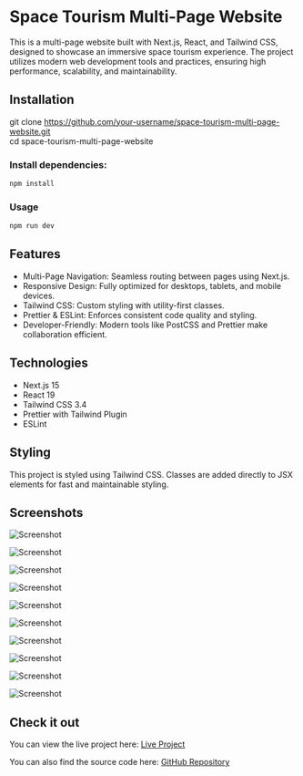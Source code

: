 # Space Tourism Multi-Page Website

This is a multi-page website built with Next.js, React, and Tailwind CSS, designed to showcase an immersive space tourism experience. The project utilizes modern web development tools and practices, ensuring high performance, scalability, and maintainability.

## Installation

git clone https://github.com/your-username/space-tourism-multi-page-website.git  
cd space-tourism-multi-page-website

### Install dependencies:

```bash
npm install

```

### Usage

```bash
npm run dev

```

## Features

- Multi-Page Navigation: Seamless routing between pages using Next.js.
- Responsive Design: Fully optimized for desktops, tablets, and mobile devices.
- Tailwind CSS: Custom styling with utility-first classes.
- Prettier & ESLint: Enforces consistent code quality and styling.
- Developer-Friendly: Modern tools like PostCSS and Prettier make collaboration efficient.

## Technologies

- Next.js 15
- React 19
- Tailwind CSS 3.4
- Prettier with Tailwind Plugin
- ESLint

## Styling

This project is styled using Tailwind CSS. Classes are added directly to JSX elements for fast and maintainable styling.

## Screenshots

![Screenshot](./screenshots/desktop-home.png)

![Screenshot](./screenshots/desktop-home-active.png)

![Screenshot](./screenshots/desktop-destination.png)

![Screenshot](./screenshots/desktop-crew.png)

![Screenshot](./screenshots/desktop-technology.png)

![Screenshot](./screenshots/tablet-technology.png)

![Screenshot](./screenshots/mobile-home.png)

![Screenshot](./screenshots/mobile-home2.png)

![Screenshot](./screenshots/mobile-technology.png)

![Screenshot](./screenshots/mobile-destination.png)

## Check it out

You can view the live project here: [Live Project](https://space-tourism-multi-page-website-teal.vercel.app/)

You can also find the source code here: [GitHub Repository](https://github.com/Tamar86/space-tourism-multi-page-website)
